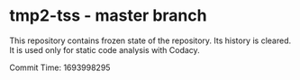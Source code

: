# tmp2-tss - master branch

This repository contains frozen state of the repository.
Its history is cleared. It is used only for static code
analysis with Codacy.

Commit Time: 1693998295